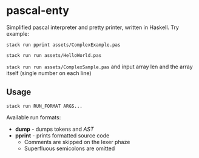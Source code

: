 # pascal-enty
Simplified pascal interpreter and pretty printer, written in Haskell. Try example:

`stack run pprint assets/ComplexExample.pas`

`stack run run assets/HelloWorld.pas`

`stack run run assets/ComplexSample.pas` and input array len and the array itself (single number on each line)


## Usage
`stack run RUN_FORMAT ARGS...`

Available run formats:
* **dump** - dumps tokens and *AST*
* **pprint** - prints formatted source code
    * Comments are skipped on the lexer phaze
    * Superfluous semicolons are omitted

